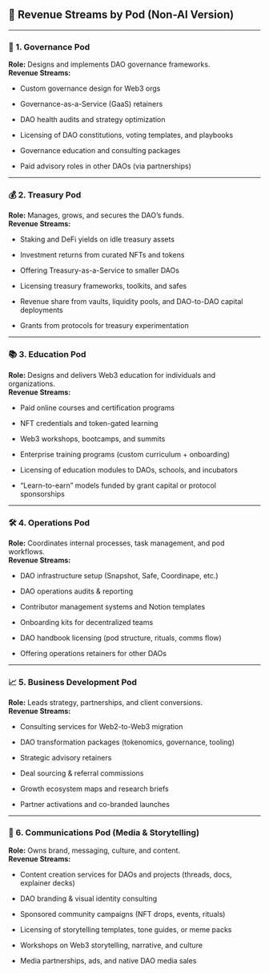 ## **🧩 Revenue Streams by Pod (Non-AI Version)**

---

### **🧠 1\. Governance Pod**

**Role:** Designs and implements DAO governance frameworks.  
 **Revenue Streams:**

* Custom governance design for Web3 orgs

* Governance-as-a-Service (GaaS) retainers

* DAO health audits and strategy optimization

* Licensing of DAO constitutions, voting templates, and playbooks

* Governance education and consulting packages

* Paid advisory roles in other DAOs (via partnerships)

---

### **💰 2\. Treasury Pod**

**Role:** Manages, grows, and secures the DAO’s funds.  
 **Revenue Streams:**

* Staking and DeFi yields on idle treasury assets

* Investment returns from curated NFTs and tokens

* Offering Treasury-as-a-Service to smaller DAOs

* Licensing treasury frameworks, toolkits, and safes

* Revenue share from vaults, liquidity pools, and DAO-to-DAO capital deployments

* Grants from protocols for treasury experimentation

---

### **📚 3\. Education Pod**

**Role:** Designs and delivers Web3 education for individuals and organizations.  
 **Revenue Streams:**

* Paid online courses and certification programs

* NFT credentials and token-gated learning

* Web3 workshops, bootcamps, and summits

* Enterprise training programs (custom curriculum \+ onboarding)

* Licensing of education modules to DAOs, schools, and incubators

* “Learn-to-earn” models funded by grant capital or protocol sponsorships

---

### **🛠️ 4\. Operations Pod**

**Role:** Coordinates internal processes, task management, and pod workflows.  
 **Revenue Streams:**

* DAO infrastructure setup (Snapshot, Safe, Coordinape, etc.)

* DAO operations audits & reporting

* Contributor management systems and Notion templates

* Onboarding kits for decentralized teams

* DAO handbook licensing (pod structure, rituals, comms flow)

* Offering operations retainers for other DAOs

---

### **📈 5\. Business Development Pod**

**Role:** Leads strategy, partnerships, and client conversions.  
 **Revenue Streams:**

* Consulting services for Web2-to-Web3 migration

* DAO transformation packages (tokenomics, governance, tooling)

* Strategic advisory retainers

* Deal sourcing & referral commissions

* Growth ecosystem maps and research briefs

* Partner activations and co-branded launches

---

### **📢 6\. Communications Pod (Media & Storytelling)**

**Role:** Owns brand, messaging, culture, and content.  
 **Revenue Streams:**

* Content creation services for DAOs and projects (threads, docs, explainer decks)

* DAO branding & visual identity consulting

* Sponsored community campaigns (NFT drops, events, rituals)

* Licensing of storytelling templates, tone guides, or meme packs

* Workshops on Web3 storytelling, narrative, and culture

* Media partnerships, ads, and native DAO media sales

